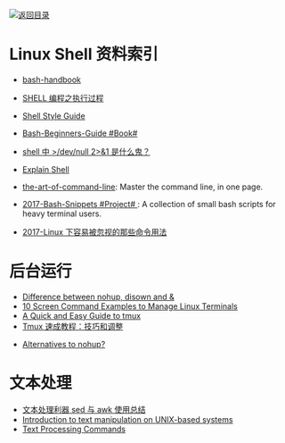 [![返回目录](https://parg.co/UGo)](https://parg.co/b4z)

# Linux Shell 资料索引

* [bash-handbook](https://github.com/denysdovhan/bash-handbook)

* [SHELL 编程之执行过程 ](http://mp.weixin.qq.com/s?__biz=MzIxNDMyODgyMA==&mid=2247483666&idx=1&sn=b3df5f3f8d8803fb88719463388db4ed&scene=0#wechat_redirect)

* [Shell Style Guide](https://google.github.io/styleguide/shell.xml)

* [Bash-Beginners-Guide #Book#](http://www.tldp.org/LDP/Bash-Beginners-Guide/html/sect_01_01.html)

* [shell 中 >/dev/null 2>&1 是什么鬼？](http://www.kissyu.org/2016/12/25/shell%E4%B8%AD%3E%20:dev:null%202%20%3E%20&1%E6%98%AF%E4%BB%80%E4%B9%88%E9%AC%BC%EF%BC%9F/)

* [Explain Shell](http://www.explainshell.com/)

* [the-art-of-command-line](https://parg.co/bXZ): Master the command line, in one page.

* [2017-Bash-Snippets #Project# ](https://github.com/alexanderepstein/Bash-Snippets): A collection of small bash scripts for heavy terminal users.

* [2017-Linux 下容易被忽视的那些命令用法](https://parg.co/b2E)

# 后台运行

* [Difference between nohup, disown and &](http://unix.stackexchange.com/questions/3886/difference-between-nohup-disown-and)
* [10 Screen Command Examples to Manage Linux Terminals](http://www.tecmint.com/screen-command-examples-to-manage-linux-terminals/)
* [A Quick and Easy Guide to tmux](http://www.hamvocke.com/blog/a-quick-and-easy-guide-to-tmux/)
* [Tmux 速成教程：技巧和调整](http://blog.jobbole.com/87584/)

- [Alternatives to nohup?](http://askubuntu.com/questions/600956/alternatives-to-nohup)

# 文本处理

* [文本处理利器 sed 与 awk 使用总结](https://taozj.org/201612/cmd-tools-sed-awk.html)
* [Introduction to text manipulation on UNIX-based systems](https://www.ibm.com/developerworks/aix/library/au-unixtext/#19Useofsortoutline)
* [Text Processing Commands](http://www.tldp.org/LDP/abs/html/textproc.html)
